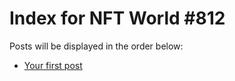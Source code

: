 # Index for NFT World #812
Posts will be displayed in the order below:

- [Your first post](./001-first.md)

